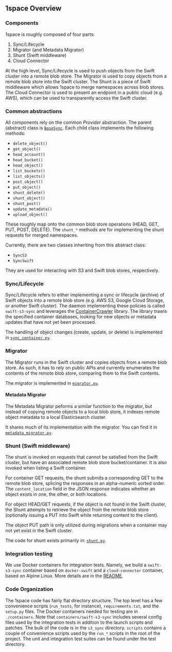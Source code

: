 ## 1space Overview

### Components

1space is roughly composed of four parts:

1. Sync/Lifecycle
2. Migrator (and Metadata Migrator)
3. Shunt (Swift middleware)
4. Cloud Connector

At the high level, Sync/Lifecycle is used to push objects from the Swift cluster
into a remote blob store. The Migrator is used to copy objects from a remote
blob store into the Swift cluster. The Shunt is a piece of Swift middleware
which allows 1space to merge namespaces across blob stores. The Cloud Connector
is used to present an endpoint in a public cloud (e.g. AWS), which can be used
to transparently access the Swift cluster.

### Common abstractions

All components rely on the common *Provider* abstraction. The parent (abstract)
class is
[`BaseSync`](https://github.com/swiftstack/1space/blob/master/s3_sync/base_sync.py).
Each child class implements the following methods:
* `delete_object()`
* `get_object()`
* `head_account()`
* `head_bucket()`
* `head_object()`
* `list_buckets()`
* `list_objects()`
* `post_object()`
* `put_object()`
* `shunt_delete()`
* `shunt_object()`
* `shunt_post()`
* `update_metadata()`
* `upload_object()`

These roughly map onto the common blob store operations (HEAD, GET, PUT, POST,
DELETE). The `shunt_*` methods are for implementing the shunt requests for
merged namespaces.

Currently, there are two classes inheriting from this abstract class:
* `SyncS3`
* `SyncSwift`

They are used for interacting with S3 and Swift blob stores, respectively.

### Sync/Lifecycle

Sync/Lifecycle refers to either implementing a sync or lifecycle (archive) of
Swift objects into a remote blob store (e.g. AWS S3, Google Cloud Storage, or
another Swift cluster). The daemon implementing these policies is called
`swift-s3-sync` and leverages the
[ContainerCrawler](https://github.com/swiftstack/container-crawler) library. The
library trawls the specified container databases, looking for new objects or
metadata updates that have not yet been processed.

The handling of object changes (create, update, or delete) is implemented in
[`sync_container.py`](https://github.com/swiftstack/1space/blob/master/s3_sync/sync_container.py).

### Migrator

The Migrator runs in the Swift cluster and copies objects from a remote blob
store. As such, it has to rely on public APIs and currently enumerates the
contents of the remote blob store, comparing them to the Swift contents.

The migrator is implemented in
[`migrator.py`](https://github.com/swiftstack/1space/blob/master/s3_sync/sync_container.py).

#### Metadata Migrator

The Metadata Migrator peforms a similar function to the migrator, but instead
of copying remote objects to a local blob store, it indexes remote object
metadata to a local Elasticsearch cluster.

It shares much of its implementation with the migrator. You can find it in
[`metadata_migrator.py`](https://github.com/swiftstack/1space/blob/master/s3_sync/metadata_migrator.py).

### Shunt (Swift middleware)

The shunt is invoked on requests that cannot be satisfied from the Swift
cluster, but have an associated remote blob store bucket/container. It is also
invoked when listing a Swift container.

For container GET requests, the shunt submits a corresponding GET to the remote
blob store, splicing the responses in an alpha-numeric sorted order. The
`content_location` field in the JSON response indicates whether an object
exists in one, the other, or both locations.

For object HEAD/GET requests, if the object is not found in the Swift cluster,
the Shunt attempts to retrieve the object from the remote blob store (optionally
issuing a PUT into Swift while returning content to the client).

The object PUT path is only utilized during migrations when a container may not
yet exist in the Swift cluster.

The code for shunt exists primarily in:
[`shunt.py`](https://github.com/swiftstack/1space/blob/master/s3_sync/shunt.py).

### Integration testing

We use Docker containers for integration tests. Namely, we build a `swift-s3-sync`
container based on `docker-swift` and a `cloud-connector` container, based on
Alpine Linux. More details are in the
[README](https://github.com/swiftstack/1space/blob/master/README.md#integration-tests).

### Code Organization

The 1space code has fairly flat directory structure. The top level has a few
convenience scripts (`run_tests`, for instance), `requirements.txt`, and the
`setup.py` files.  The Docker containers needed for testing are in
`./containers`.  Note that `containers/swift-s3-sync` includes several config
files used by the integration tests in addition to the launch scripts and
patches. The bulk of the code is in the `s3_sync` directory.  `scripts` contains
a couple of convenience scripts used by the `run_*` scripts in the root of the
project. The unit and integration test suites can be found under the test
directory.
